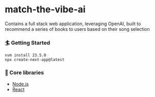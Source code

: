 # match-the-vibe-ai
Contains a full stack web application, leveraging OpenAI, built to recommend a series of books to users based on their song selection

### 🏄 Getting Started
```
nvm install 23.5.0
npx create-next-app@latest
```

### 🔧 Core libraries
- [Node.js](https://nodejs.org/en)
- [React](https://reactjs.org/)
